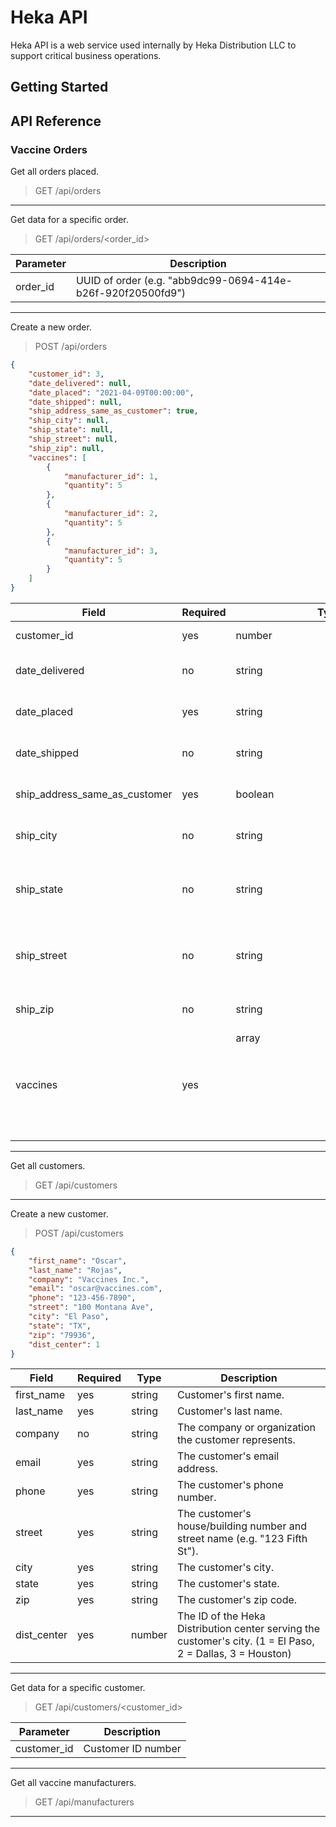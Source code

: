 # Heka API

Heka API is a web service used internally by Heka Distribution LLC to support critical business operations.

## Getting Started

## API Reference

### Vaccine Orders

Get all orders placed.

> GET  /api/orders

---

Get data for a specific order.

> GET  /api/orders/<order_id>

| Parameter | Description                                                 |
|-----------|-------------------------------------------------------------|
| order_id  | UUID of order (e.g. "abb9dc99-0694-414e-b26f-920f20500fd9") |

---

Create a new order.

> POST  /api/orders

```json
{
    "customer_id": 3,
    "date_delivered": null,
    "date_placed": "2021-04-09T00:00:00",
    "date_shipped": null,
    "ship_address_same_as_customer": true,
    "ship_city": null,
    "ship_state": null,
    "ship_street": null,
    "ship_zip": null,
    "vaccines": [
        {
            "manufacturer_id": 1,
            "quantity": 5
        },
        {
            "manufacturer_id": 2,
            "quantity": 5
        },
        {
            "manufacturer_id": 3,
            "quantity": 5
        }
    ]
}
```
| Field                         | Required | Type          | Description                                                                                                                                                   |
|-------------------------------|----------|---------------|---------------------------------------------------------------------------------------------------------------------------------------------------------------|
| customer_id                   | yes      | number        | The customer this order belongs to. Must be > 0.                                                                                                              |
| date_delivered                | no       | string        | The date and time that the order was delivered. Use ISO 8601 format.                                                                                          |
| date_placed                   | yes      | string        | The date and time that the order was placed. Use ISO 8601 format.                                                                                             |
| date_shipped                  | no       | string        | The date and time that the order was shipped. Use ISO 8601 format.                                                                                            |
| ship_address_same_as_customer | yes      | boolean       | Whether the order will be shipped to the saved customer address or a different one.                                                                           |
| ship_city                     | no       | string        | Shipping city. Use only if ship_address_same_as_customer is false.                                                                                            |
| ship_state                    | no       | string        | Shipping state. Use abbreviated state names (e.g. "TX"). Use only if ship_address_same_as_customer is false.                                                  |
| ship_street                   | no       | string        | Shipping house or building number + street name (e.g. "123 Fifth St). Use only if ship_address_same_as_customer is false.                                     |
| ship_zip                      | no       | string        | Shipping zip code. Use only if ship_address_same_as_customer is false.                                                                                        |
| vaccines                      | yes      | array<object> | Each vaccine object in the array should include "manufacturer_id": (1 = Pfizer, 2 = Moderna, 3 = J&J), and "quantity": (How many vaccine containers of each). |

---

Get all customers.

> GET  /api/customers

---

Create a new customer.

> POST  /api/customers

```json
{
    "first_name": "Oscar",
    "last_name": "Rojas",
    "company": "Vaccines Inc.",
    "email": "oscar@vaccines.com",
    "phone": "123-456-7890",
    "street": "100 Montana Ave",
    "city": "El Paso",
    "state": "TX",
    "zip": "79936",
    "dist_center": 1
}
```

| Field       | Required | Type   | Description                                                                                                |
|-------------|----------|--------|------------------------------------------------------------------------------------------------------------|
| first_name  | yes      | string | Customer's first name.                                                                                     |
| last_name   | yes      | string | Customer's last name.                                                                                      |
| company     | no       | string | The company or organization the customer represents.                                                       |
| email       | yes      | string | The customer's email address.                                                                              |
| phone       | yes      | string | The customer's phone number.                                                                               |
| street      | yes      | string | The customer's house/building number and street name (e.g. "123 Fifth St").                                |
| city        | yes      | string | The customer's city.                                                                                       |
| state       | yes      | string | The customer's state.                                                                                      |
| zip         | yes      | string | The customer's zip code.                                                                                   |
| dist_center | yes      | number | The ID of the Heka Distribution center serving the customer's city. (1 = El Paso, 2 = Dallas, 3 = Houston) |

---

Get data for a specific customer.

> GET  /api/customers/<customer_id>

| Parameter | Description                                                 |
|-----------|-------------------------------------------------------------|
| customer_id | Customer ID number |

---

Get all vaccine manufacturers.

> GET /api/manufacturers

---
